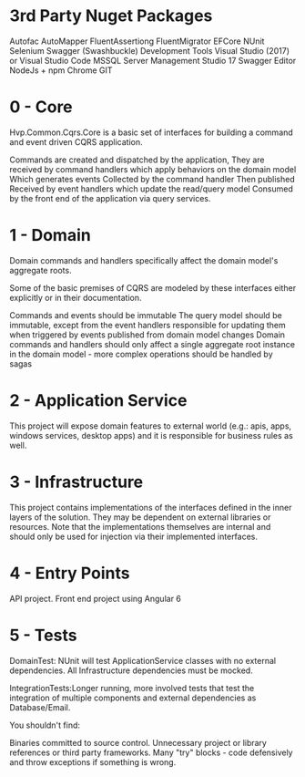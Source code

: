 # 3rd Party Nuget Packages
Autofac
AutoMapper
FluentAssertiong
FluentMigrator
EFCore
NUnit
Selenium
Swagger (Swashbuckle)
Development Tools
Visual Studio (2017) or Visual Studio Code
MSSQL Server Management Studio 17
Swagger Editor
NodeJs + npm
Chrome
GIT


# 0 - Core
Hvp.Common.Cqrs.Core is a basic set of interfaces for building a command and event driven CQRS application.

Commands are created and dispatched by the application,
They are received by command handlers which apply behaviors on the domain model
Which generates events
Collected by the command handler
Then published
Received by event handlers which update the read/query model
Consumed by the front end of the application via query services.

# 1 - Domain
Domain commands and handlers specifically affect the domain model's aggregate roots.

Some of the basic premises of CQRS are modeled by these interfaces either explicitly or in their documentation.

Commands and events should be immutable
The query model should be immutable, except from the event handlers responsible for updating them when triggered by events published from domain model changes
Domain commands and handlers should only affect a single aggregate root instance in the domain model - more complex operations should be handled by sagas

# 2 - Application Service
This project will expose domain features to external world (e.g.: apis, apps, windows services, desktop apps) and it is responsible for business rules as well.

# 3 - Infrastructure
This project contains implementations of the interfaces defined in the inner layers of the solution. They may be dependent on external libraries or resources. Note that the implementations themselves are internal and should only be used for injection via their implemented interfaces.

# 4 - Entry Points
API project.
Front end project using Angular 6

# 5 - Tests
DomainTest: NUnit will test ApplicationService classes with no external dependencies. All Infrastructure dependencies must be mocked.

IntegrationTests:Longer running, more involved tests that test the integration of multiple components and external dependencies as Database/Email.

You shouldn't find:

Binaries committed to source control.
Unnecessary project or library references or third party frameworks.
Many "try" blocks - code defensively and throw exceptions if something is wrong.